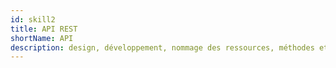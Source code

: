 ```yaml
---
id: skill2
title: API REST
shortName: API
description: design, développement, nommage des ressources, méthodes et status HTTP
---
```


